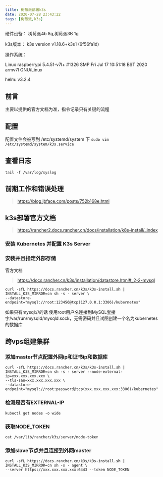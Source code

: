 ```yaml
---
title: 树莓派部署k3s
date: 2020-07-28 23:43:22
tags: [树莓派,k3s]
---
```

硬件设备： 树莓派4b 8g,树莓派3B 1g

k3s版本： k3s version v1.18.6+k3s1 (6f56fa1d)

操作系统：

Linux raspberrypi 5.4.51-v7l+ #1326 SMP Fri Jul 17 10:51:18 BST 2020 armv7l GNU/Linux

helm: v3.2.4

## 前言
主要以提供的官方文档为准，指令记录只有关键的流程

## 配置
配置文件会被写到 /etc/systemd/system 下
`sudo vim /etc/systemd/system/k3s.service`

## 查看日志

`tail -f /var/log/syslog`

## 前期工作和错误处理

>https://blog.jbface.com/posts/752b168e.html

## k3s部署官方文档
>https://rancher2.docs.rancher.cn/docs/installation/k8s-install/_index

### 安装 Kubernetes 并配置 K3s Server

### 安装并且指定外部存储
官方文档
>https://docs.rancher.cn/k3s/installation/datastore.html#_2-2-mysql

```
curl -sfL https://docs.rancher.cn/k3s/k3s-install.sh | INSTALL_K3S_MIRROR=cn sh -s - server \
--datastore-endpoint="mysql://root:123456@tcp(127.0.0.1:3306)/kubernetes"
```
如果只有mysql://的话 使用root用户名连接到MySQL套接字/var/run/mysqld/mysqld.sock，无需密码并且试图创建一个名为kubernetes的数据库

## 跨vps组建集群 

### 添加master节点配置外网ip和证书ip和数据库

```
curl -sfL https://docs.rancher.cn/k3s/k3s-install.sh | INSTALL_K3S_MIRROR=cn sh -s - server --node-external-ip=xxx.xxx.xxx.xxx \
--tls-san=xxx.xxx.xxx.xxx \
--datastore-endpoint="mysql://root:password@tcp(xxx.xxx.xxx.xxx:3306)/kubernetes"
```

### 检测是否有EXTERNAL-IP

`kubectl get nodes -o wide`

### 获取NODE_TOKEN

`cat /var/lib/rancher/k3s/server/node-token`

### 添加slave节点并且连接到外网master

```
curl -sfL https://docs.rancher.cn/k3s/k3s-install.sh | INSTALL_K3S_MIRROR=cn sh -s - agent \
--server https://xxx.xxx.xxx.xxx:6443 --token NODE_TOKEN
```



